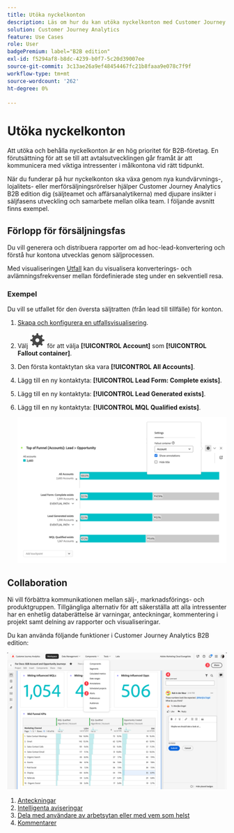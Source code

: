```yaml
---
title: Utöka nyckelkonton
description: Läs om hur du kan utöka nyckelkonton med Customer Journey Analytics B2B edition.
solution: Customer Journey Analytics
feature: Use Cases
role: User
badgePremium: label="B2B edition"
exl-id: f5294af8-b8dc-4239-b0f7-5c20d39007ee
source-git-commit: 3c13ae26a9ef48454467fc21b8faaa9e078c7f9f
workflow-type: tm+mt
source-wordcount: '262'
ht-degree: 0%

---
```


# Utöka nyckelkonton

Att utöka och behålla nyckelkonton är en hög prioritet för B2B-företag. En förutsättning för att se till att avtalsutvecklingen går framåt är att kommunicera med viktiga intressenter i målkontona vid rätt tidpunkt.

När du funderar på hur nyckelkonton ska växa genom nya kundvärvnings-, lojalitets- eller merförsäljningsrörelser hjälper Customer Journey Analytics B2B edition dig (säljteamet och affärsanalytikerna) med djupare insikter i säljfasens utveckling och samarbete mellan olika team. I följande avsnitt finns exempel.

## Förlopp för försäljningsfas

Du vill generera och distribuera rapporter om ad hoc-lead-konvertering och förstå hur kontona utvecklas genom säljprocessen.

Med visualiseringen [Utfall](/help/analysis-workspace/visualizations/fallout/fallout-flow.md) kan du visualisera konverterings- och avlämningsfrekvenser mellan fördefinierade steg under en sekventiell resa.

### Exempel

Du vill se utfallet för den översta säljtratten (från lead till tillfälle) för konton.

1. [Skapa och konfigurera en utfallsvisualisering](/help/analysis-workspace/visualizations/fallout/configuring-fallout.md).
1. Välj ![Inställning](/help/assets/icons/Setting.svg) för att välja **[!UICONTROL Account]** som **[!UICONTROL Fallout container]**.
1. Den första kontaktytan ska vara **[!UICONTROL All Accounts]**.
1. Lägg till en ny kontaktyta: **[!UICONTROL Lead Form: Complete exists]**.
1. Lägg till en ny kontaktyta: **[!UICONTROL Lead Generated exists]**.
1. Lägg till en ny kontaktyta: **[!UICONTROL MQL Qualified exists]**.

   ![B2B - utöka nyckelkonton - status för försäljningsfas - utfall](assets/b2b-uc-grow-key-accounts-fallout.png)


## Collaboration

Ni vill förbättra kommunikationen mellan sälj-, marknadsförings- och produktgruppen. Tillgängliga alternativ för att säkerställa att alla intressenter har en enhetlig databerättelse är varningar, anteckningar, kommentering i projekt samt delning av rapporter och visualiseringar.

Du kan använda följande funktioner i Customer Journey Analytics B2B edition:

![Användningsexempel B2B - utöka nyckelkonton - samarbete - dela](assets/b2b-uc-grow-key-accounts-share.png)

1. [Anteckningar](/help/components/annotations/overview.md)
1. [Intelligenta aviseringar](/help/components/c-intelligent-alerts/intelligent-alerts.md)
1. [Dela med användare av arbetsytan eller med vem som helst](/help/analysis-workspace/curate-share/share-projects.md)
1. [Kommentarer](/help/analysis-workspace/build-workspace-project/comment-projects.md)
